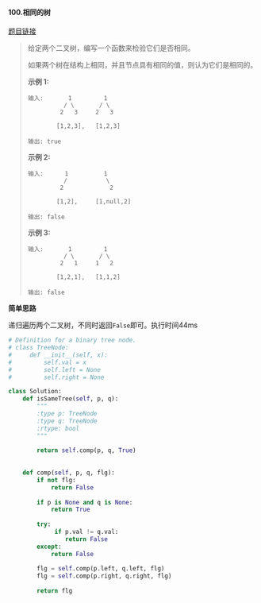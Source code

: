 #### 100.相同的树
[题目链接](https://leetcode-cn.com/problems/same-tree/)
> 给定两个二叉树，编写一个函数来检验它们是否相同。
>
> 如果两个树在结构上相同，并且节点具有相同的值，则认为它们是相同的。
>
> **示例 1:**
>
> ```
> 输入:       1         1
>           / \       / \
>          2   3     2   3
> 
>         [1,2,3],   [1,2,3]
> 
> 输出: true
> ```
>
> **示例 2:**
>
> ```
> 输入:      1          1
>           /           \
>          2             2
> 
>         [1,2],     [1,null,2]
> 
> 输出: false
> ```
>
> **示例 3:**
>
> ```
> 输入:       1         1
>           / \       / \
>          2   1     1   2
> 
>         [1,2,1],   [1,1,2]
> 
> 输出: false
> ```

**简单思路**

递归遍历两个二叉树，不同时返回```False```即可。执行时间44ms

```python
# Definition for a binary tree node.
# class TreeNode:
#     def __init__(self, x):
#         self.val = x
#         self.left = None
#         self.right = None

class Solution:
    def isSameTree(self, p, q):
        """
        :type p: TreeNode
        :type q: TreeNode
        :rtype: bool
        """
        
        return self.comp(p, q, True)
        
        
    def comp(self, p, q, flg):
        if not flg:
            return False
        
        if p is None and q is None:
            return True
        
        try:
             if p.val != q.val:
                return False
        except:
            return False
        
        flg = self.comp(p.left, q.left, flg)
        flg = self.comp(p.right, q.right, flg)
        
        return flg
```

